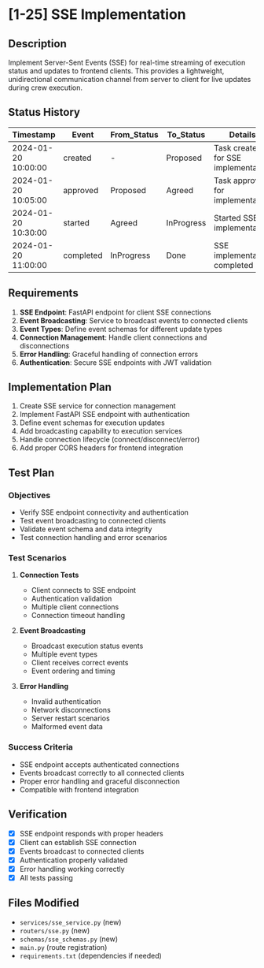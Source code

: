 # [1-25] SSE Implementation

## Description
Implement Server-Sent Events (SSE) for real-time streaming of execution status and updates to frontend clients. This provides a lightweight, unidirectional communication channel from server to client for live updates during crew execution.

## Status History
| Timestamp | Event | From_Status | To_Status | Details | User |
|-----------|-------|-------------|-----------|---------|------|
| 2024-01-20 10:00:00 | created | - | Proposed | Task created for SSE implementation | User |
| 2024-01-20 10:05:00 | approved | Proposed | Agreed | Task approved for implementation | User |
| 2024-01-20 10:30:00 | started | Agreed | InProgress | Started SSE implementation | AI_Agent |
| 2024-01-20 11:00:00 | completed | InProgress | Done | SSE implementation completed | AI_Agent |

## Requirements
1. **SSE Endpoint**: FastAPI endpoint for client SSE connections
2. **Event Broadcasting**: Service to broadcast events to connected clients
3. **Event Types**: Define event schemas for different update types
4. **Connection Management**: Handle client connections and disconnections
5. **Error Handling**: Graceful handling of connection errors
6. **Authentication**: Secure SSE endpoints with JWT validation

## Implementation Plan
1. Create SSE service for connection management
2. Implement FastAPI SSE endpoint with authentication
3. Define event schemas for execution updates
4. Add broadcasting capability to execution services
5. Handle connection lifecycle (connect/disconnect/error)
6. Add proper CORS headers for frontend integration

## Test Plan
### Objectives
- Verify SSE endpoint connectivity and authentication
- Test event broadcasting to connected clients
- Validate event schema and data integrity
- Test connection handling and error scenarios

### Test Scenarios
1. **Connection Tests**
   - Client connects to SSE endpoint
   - Authentication validation
   - Multiple client connections
   - Connection timeout handling

2. **Event Broadcasting**
   - Broadcast execution status events
   - Multiple event types
   - Client receives correct events
   - Event ordering and timing

3. **Error Handling**
   - Invalid authentication
   - Network disconnections
   - Server restart scenarios
   - Malformed event data

### Success Criteria
- SSE endpoint accepts authenticated connections
- Events broadcast correctly to all connected clients
- Proper error handling and graceful disconnection
- Compatible with frontend integration

## Verification
- [x] SSE endpoint responds with proper headers
- [x] Client can establish SSE connection
- [x] Events broadcast to connected clients
- [x] Authentication properly validated
- [x] Error handling working correctly
- [x] All tests passing

## Files Modified
- `services/sse_service.py` (new)
- `routers/sse.py` (new)
- `schemas/sse_schemas.py` (new)
- `main.py` (route registration)
- `requirements.txt` (dependencies if needed) 